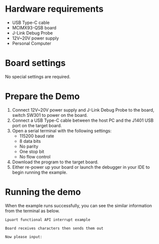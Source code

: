Hardware requirements
=====================
- USB Type-C cable
- MCIMX93-QSB board
- J-Link Debug Probe
- 12V~20V power supply
- Personal Computer

Board settings
============
No special settings are required.


Prepare the Demo
===============
1.  Connect 12V~20V power supply and J-Link Debug Probe to the board, switch SW301 to power on the board.
2.  Connect a USB Type-C cable between the host PC and the J1401 USB port on the target board.
3.  Open a serial terminal with the following settings:
    - 115200 baud rate
    - 8 data bits
    - No parity
    - One stop bit
    - No flow control
4.  Download the program to the target board.
5.  Either re-power up your board or launch the debugger in your IDE to begin running the example.

Running the demo
================
When the example runs successfully, you can see the similar information from the terminal as below.

~~~~~~~~~~~~~~~~~~~~~
Lpuart functional API interrupt example

Board receives characters then sends them out

Now please input:
~~~~~~~~~~~~~~~~~~~~~
